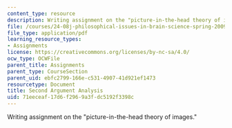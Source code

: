 ```yaml
---
content_type: resource
description: Writing assignment on the "picture-in-the-head theory of images."
file: /courses/24-08j-philosophical-issues-in-brain-science-spring-2009/71eeceaf17d6f2969a3fdc5192f3398c_MIT24_08JS09_assn02.pdf
file_type: application/pdf
learning_resource_types:
- Assignments
license: https://creativecommons.org/licenses/by-nc-sa/4.0/
ocw_type: OCWFile
parent_title: Assignments
parent_type: CourseSection
parent_uid: ebfc2799-166e-c531-4907-41d921ef1473
resourcetype: Document
title: Second Argument Analysis
uid: 71eeceaf-17d6-f296-9a3f-dc5192f3398c
---
```

Writing assignment on the "picture-in-the-head theory of images."